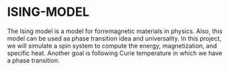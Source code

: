 # ISING-MODEL
The Ising model is a model for forremagnetic materials in physics. Also, this model can be used aa phase transition idea and universality. In this project, we will simulate a spin system to compute the energy, magnetization, and specific heat. Another goal is following Curie temperature in which we have a phase transition.
